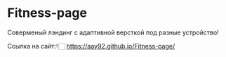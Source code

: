 # Fitness-page
Соверменый лэндинг с адаптивной версткой под разные устройство!

Ссылка на сайт:👇🏻
https://aay92.github.io/Fitness-page/
